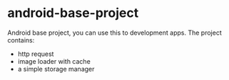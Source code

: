 android-base-project
==============

Android base project, you can use this to development apps.
The project contains:

- http request 
- image loader with cache
- a simple storage manager
